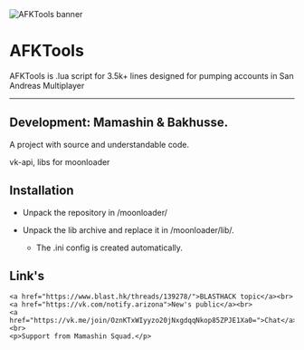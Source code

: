 <image src="/AFKTools banner.png" alt="AFKTools banner">
  
# AFKTools
AFKTools is .lua script for 3.5k+ lines designed for pumping accounts in San Andreas Multiplayer

---
## Development: Mamashin & Bakhusse. 

A project with source and understandable code. 

vk-api, libs for moonloader
  
## Installation

 - Unpack the repository in /moonloader/

  - Unpack the lib archive and replace it in /moonloader/lib/.

    - The .ini config is created automatically.

  
## Link's

    <a href="https://www.blast.hk/threads/139278/">BLASTHACK topic</a><br>
    <a href="https://vk.com/notify.arizona">New's public</a><br>
    <a href="https://vk.me/join/OznKTxWIyyzo20jNxgdqqNkop85ZPJE1Xa0=">Chat</a><br>
    <p>Support from Mamashin Squad.</p>
  </div>
  
  
